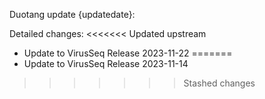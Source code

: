 Duotang update {updatedate}:  

Detailed changes:
<<<<<<< Updated upstream
* Update to VirusSeq Release 2023-11-22 
=======
* Update to VirusSeq Release 2023-11-14 
>>>>>>> Stashed changes

